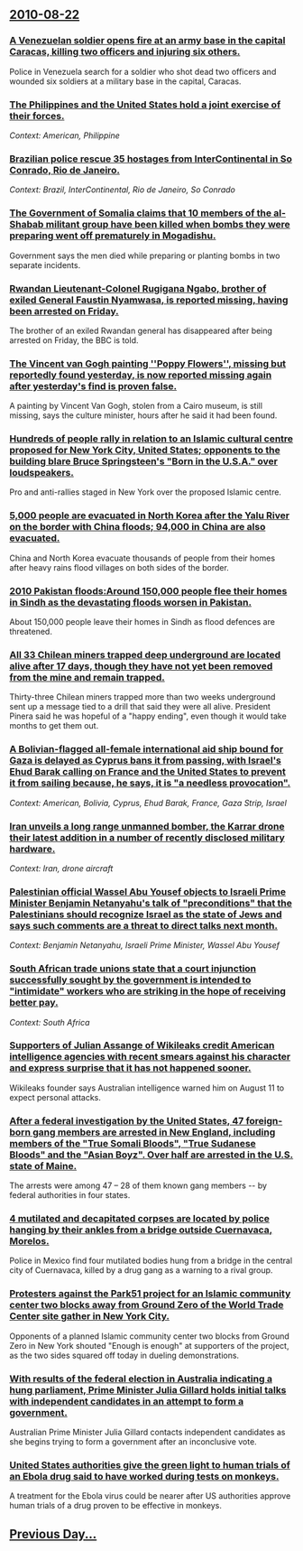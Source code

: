 ## [2010-08-22](/news/2010/08/22/index.md)

### [A Venezuelan soldier opens fire at an army base in the capital Caracas, killing two officers and injuring six others. ](/news/2010/08/22/a-venezuelan-soldier-opens-fire-at-an-army-base-in-the-capital-caracas-killing-two-officers-and-injuring-six-others.md)
Police in Venezuela search for a soldier who shot dead two officers and wounded six soldiers at a military base in the capital, Caracas.

### [The Philippines and the United States hold a joint exercise of their forces. ](/news/2010/08/22/the-philippines-and-the-united-states-hold-a-joint-exercise-of-their-forces.md)
_Context: American, Philippine_

### [Brazilian police rescue 35 hostages from InterContinental in So Conrado, Rio de Janeiro. ](/news/2010/08/22/brazilian-police-rescue-35-hostages-from-intercontinental-in-sao-conrado-rio-de-janeiro.md)
_Context: Brazil, InterContinental, Rio de Janeiro, So Conrado_

### [The Government of Somalia claims that 10 members of the al-Shabab militant group have been killed when bombs they were preparing went off prematurely in Mogadishu. ](/news/2010/08/22/the-government-of-somalia-claims-that-10-members-of-the-al-shabab-militant-group-have-been-killed-when-bombs-they-were-preparing-went-off-pr.md)
Government says the men died while preparing or planting bombs in two separate incidents.

### [Rwandan Lieutenant-Colonel Rugigana Ngabo, brother of exiled General Faustin Nyamwasa, is reported missing, having been arrested on Friday. ](/news/2010/08/22/rwandan-lieutenant-colonel-rugigana-ngabo-brother-of-exiled-general-faustin-nyamwasa-is-reported-missing-having-been-arrested-on-friday.md)
The brother of an exiled Rwandan general has disappeared after being arrested on Friday, the BBC is told.

### [The Vincent van Gogh painting ''Poppy Flowers'', missing but reportedly found yesterday, is now reported missing again after yesterday's find is proven false. ](/news/2010/08/22/the-vincent-van-gogh-painting-poppy-flowers-missing-but-reportedly-found-yesterday-is-now-reported-missing-again-after-yesterday-s-fin.md)
A painting by Vincent Van Gogh, stolen from a Cairo museum, is still missing, says the culture minister, hours after he said it had been found.

### [Hundreds of people rally in relation to an Islamic cultural centre proposed for New York City, United States; opponents to the building blare Bruce Springsteen's "Born in the U.S.A." over loudspeakers. ](/news/2010/08/22/hundreds-of-people-rally-in-relation-to-an-islamic-cultural-centre-proposed-for-new-york-city-united-states-opponents-to-the-building-blar.md)
Pro and anti-rallies staged in New York over the proposed Islamic centre.

### [5,000 people are evacuated in North Korea after the Yalu River on the border with China floods; 94,000 in China are also evacuated. ](/news/2010/08/22/5-000-people-are-evacuated-in-north-korea-after-the-yalu-river-on-the-border-with-china-floods-94-000-in-china-are-also-evacuated.md)
China and North Korea evacuate thousands of people from their homes after heavy rains flood villages on both sides of the border.

### [2010 Pakistan floods:Around 150,000 people flee their homes in Sindh as the devastating floods worsen in Pakistan. ](/news/2010/08/22/2010-pakistan-floods-paround-150-000-people-flee-their-homes-in-sindh-as-the-devastating-floods-worsen-in-pakistan.md)
About 150,000 people leave their homes in Sindh as flood defences are threatened.

### [All 33 Chilean miners trapped deep underground are located alive after 17 days, though they have not yet been removed from the mine and remain trapped. ](/news/2010/08/22/all-33-chilean-miners-trapped-deep-underground-are-located-alive-after-17-days-though-they-have-not-yet-been-removed-from-the-mine-and-rema.md)
Thirty-three&#x20;Chilean&#x20;miners&#x20;trapped&#x20;more&#x20;than&#x20;two&#x20;weeks&#x20;underground&#x20;sent&#x20;up&#x20;a&#x20;message&#x20;tied&#x20;to&#x20;a&#x20;drill&#x20;that&#x20;said&#x20;they&#x20;were&#x20;all&#x20;alive.&#x20;President&#x20;Pinera&#x20;said&#x20;he&#x20;was&#x20;hopeful&#x20;of&#x20;a&#x20;&quot;happy&#x20;ending&quot;,&#x20;even&#x20;though&#x20;it&#x20;would&#x20;take&#x20;months&#x20;to&#x20;get&#x20;them&#x20;out.

### [A Bolivian-flagged all-female international aid ship bound for Gaza is delayed as Cyprus bans it from passing, with Israel's Ehud Barak calling on France and the United States to prevent it from sailing because, he says, it is "a needless provocation". ](/news/2010/08/22/a-bolivian-flagged-all-female-international-aid-ship-bound-for-gaza-is-delayed-as-cyprus-bans-it-from-passing-with-israel-s-ehud-barak-call.md)
_Context: American, Bolivia, Cyprus, Ehud Barak, France, Gaza Strip, Israel_

### [Iran unveils a long range unmanned bomber, the Karrar drone their latest addition in a number of recently disclosed military hardware. ](/news/2010/08/22/iran-unveils-a-long-range-unmanned-bomber-the-karrar-drone-their-latest-addition-in-a-number-of-recently-disclosed-military-hardware.md)
_Context: Iran, drone aircraft_

### [Palestinian official Wassel Abu Yousef objects to Israeli Prime Minister Benjamin Netanyahu's talk of "preconditions" that the Palestinians should recognize Israel as the state of Jews and says such comments are a threat to direct talks next month. ](/news/2010/08/22/palestinian-official-wassel-abu-yousef-objects-to-israeli-prime-minister-benjamin-netanyahu-s-talk-of-preconditions-that-the-palestinians.md)
_Context: Benjamin Netanyahu, Israeli Prime Minister, Wassel Abu Yousef_

### [South African trade unions state that a court injunction successfully sought by the government is intended to "intimidate" workers who are striking in the hope of receiving better pay. ](/news/2010/08/22/south-african-trade-unions-state-that-a-court-injunction-successfully-sought-by-the-government-is-intended-to-intimidate-workers-who-are-s.md)
_Context: South Africa_

### [Supporters of Julian Assange of Wikileaks credit American intelligence agencies with recent smears against his character and express surprise that it has not happened sooner.  ](/news/2010/08/22/supporters-of-julian-assange-of-wikileaks-credit-american-intelligence-agencies-with-recent-smears-against-his-character-and-express-surpris.md)
Wikileaks founder says Australian intelligence warned him on August 11 to expect personal attacks.

### [After a federal investigation by the United States, 47 foreign-born gang members are arrested in New England, including members of the "True Somali Bloods", "True Sudanese Bloods" and the "Asian Boyz". Over half are arrested in the U.S. state of Maine. ](/news/2010/08/22/after-a-federal-investigation-by-the-united-states-47-foreign-born-gang-members-are-arrested-in-new-england-including-members-of-the-true.md)
The arrests were among 47 – 28 of them known gang members -- by federal authorities in four states.

### [4 mutilated and decapitated corpses are located by police hanging by their ankles from a bridge outside Cuernavaca, Morelos. ](/news/2010/08/22/4-mutilated-and-decapitated-corpses-are-located-by-police-hanging-by-their-ankles-from-a-bridge-outside-cuernavaca-morelos.md)
Police in Mexico find four mutilated bodies hung from a bridge in the central city of Cuernavaca, killed by a drug gang as a warning to a rival group.

### [Protesters against the Park51 project for an Islamic community center two blocks away from Ground Zero of the World Trade Center site gather in New York City. ](/news/2010/08/22/protesters-against-the-park51-project-for-an-islamic-community-center-two-blocks-away-from-ground-zero-of-the-world-trade-center-site-gather.md)
Opponents of a planned Islamic community center two blocks from Ground Zero in New York shouted &quot;Enough is enough&quot; at supporters of the project, as the two sides squared off today in dueling demonstrations.

### [With results of the federal election in Australia indicating a hung parliament, Prime Minister Julia Gillard holds initial talks with independent candidates in an attempt to form a government. ](/news/2010/08/22/with-results-of-the-federal-election-in-australia-indicating-a-hung-parliament-prime-minister-julia-gillard-holds-initial-talks-with-indepe.md)
Australian Prime Minister Julia Gillard contacts independent candidates as she begins trying to form a government after an inconclusive vote.

### [United States authorities give the green light to human trials of an Ebola drug said to have worked during tests on monkeys. ](/news/2010/08/22/united-states-authorities-give-the-green-light-to-human-trials-of-an-ebola-drug-said-to-have-worked-during-tests-on-monkeys.md)
A treatment for the Ebola virus could be nearer after US authorities approve human trials of a drug proven to be effective in monkeys.

## [Previous Day...](/news/2010/08/21/index.md)

